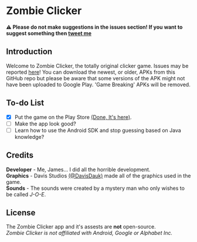 
# Zombie Clicker
**:warning: Please do not make suggestions in the issues section! If you want to suggest something then [tweet me](https://twitter.com/Incrementing/)**

## Introduction
Welcome to Zombie Clicker, the totally original clicker game.
Issues may be reported [here](https://github.com/Incrementing/ZombieClicker/issues)!
You can download the newest, or older, APKs from this GitHub repo but please be aware that some versions of the APK might not have been uploaded to Google Play. 'Game Breaking' APKs will be removed.

## To-do List
- [X] Put the game on the Play Store [(Done, It's here)](https://play.google.com/store/apps/details?id=pw.incrementing.zombieclicker).
- [ ] Make the app look good?
- [ ] Learn how to use the Android SDK and stop guessing based on Java knowledge?

## Credits
**Developer** - Me, James... I did all the horrible development.<br>
**Graphics** - Davis Studios [(@DavisDauk)](https://github.com/DavisDauk/) made all of the graphics used in the game.<br>
**Sounds** - The sounds were created by a mystery man who only wishes to be called *J-O-E*.

## License
The Zombie Clicker app and it's assests are **not** open-source.<br>
*Zombie Clicker is not affiliated with Android, Google or Alphabet Inc.*
